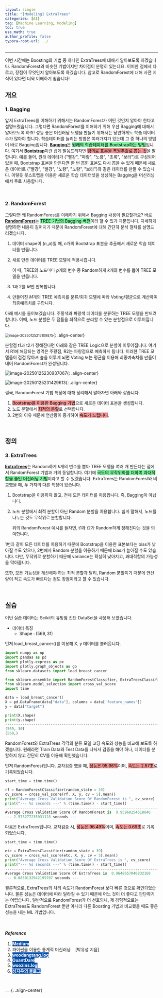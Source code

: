 ```yaml
---
layout: single
title: "[Modeling] ExtraTrees"
categories: [AI]
tag: [Machine Learning, Modeling]
toc: true
use_math: true
author_profile: false
typora-root-url: ../
---
```

-----
이번 시간에는 Boosting의 기법 중 하나인 ExtraTrees에 대해서 알아보도록 하겠습니다. RandomForest와 비슷한 기법이지만 차이점이 분명히 있는데요. 어떠한 점에서 다르고, 장점이 무엇인지 알아보도록 하겠습니다. 참고로 RandomForest에 대해 사전 지식이 있다면 더욱 이해하기 쉽습니다!

## 개요

### 1. Bagging

앞서 ExtraTrees를 이해하기 위해서는 RandomForest가 어떤 것인지 알아야 한다고 설명드렸습니다. 그렇다면 RandomForest를 이해하기 위해 우선 Bagging에 대해서 알아보도록 하죠! 성능 좋은 머신러닝 모델을 만들기 위해서는 당연하게도 학습 데이터 수가 많아야 합니다. 학습데이터를 늘리는 방법은 여러가지가 있는데 그 중 하나의 방법이 바로 Bagging입니다. <u><b>Bagging</b></u>은 <mark style='background-color: #7ff5a0'>원래의 학습데이터를 Bootstrap하는 방법</mark>입니다. 여기서 <u><b>Bootstrap</b></u>이란 쉽게 말씀드리자면 <mark style='background-color: #f39393'>임의로 표본을 복원추출로 뽑는 것</mark>을 말합니다. 예를 들어, 원래 데이터가 {"빨강", "파랑", "노랑", "초록", "보라"}로 구성되어 있을 때, Bootstrap 표본을 만든다면 한 번 뽑힌 표본도 다시 뽑을 수 있게 때문에 새로운 데이터로 {"빨강", "빨강", "노랑", "노랑", "보라"}와 같은 데이터를 만들 수 있습니다. 이렇듯 붓스트랩을 이용한 새로운 학습 데이터셋을 생성하는 Bagging을 머신러닝에서 주로 사용합니다.

<br>

### 2. RandomForest

그렇다면 왜 RandomForest를 이해하기 위해서 Bagging 내용이 필요할까요? 바로 <u><b>RandomForest</b></u>는 <mark style='background-color: #7ff5a0'>TREE 기법의 Bagging 버전</mark>이라 할 수 있기 때문입니다. 자세하게 설명하면 내용이 길어지기 때문에 RandomForest에 대해 간단히 분석 절차를 설명드리겠습니다.

1. 데이터 shape이 $(n, p)$일 때, $n$개의 Bootstrap 표본을 추출해서 새로운 학습 데이터를 만듭니다.

2. 새로 만든 데이터를 TREE 모델에 적용시킵니다.

   이 때, TREE의 노드마다 $p$개의 변수 중 Random하게 $k$개의 변수를 뽑아 TREE 모델을 만듭니다.

3. 1과 2를 $M$번 반복합니다.

4. 만들어진 $M$개의 TREE 예측치를 분류/회귀 모델에 따라 Voting/평균으로 계산하여 최종예측치를 구합니다.

아래 예시를 들어보겠습니다. 주황색과 파랑색 데이터를 분류하는 TREE 모델을 만드려 합니다. 이때, 노드 분할은 두 점들을 최적으로 분리할 수 있는 분할점으로 이루어집니다.

<img src="/images/2025-01-25-AI10/image-20250125215109875.png" alt="image-20250125215109875" style="zoom:80%;" />{: .align-center}

분할점 t1과 t2가 정해진다면 아래와 같은 TREE Logic으로 분할이 이루어집니다. 여기서 R1에 해당되는 영역은 주황점, R2는 파랑점으로 예측하게 됩니다. 이러한 TREE 모델들이 점점 많아져 숲을 이루게 되면 Voting 또는 평균을 이용해 최종예측치를 만들어내어 RandomForest가 완성됩니다.

![image-20250125230937067](/images/2025-01-25-AI10/image-20250125230937067.png){: .align-center}

![image-20250125231429613](/images/2025-01-25-AI10/image-20250125231429613.png){: .align-center}

결국, RandomForest 기법 특징에 대해 정리해서 말하자면 아래와 같습니다.

1. <mark style='background-color: #f39393'>Bootstrap을 이용한 Bagging 기법</mark>으로 새로운 데이터 표본을 생성합니다.
2. 노드 분할에서 <mark style='background-color: #f39393'>최적의 분할</mark>로 선택합니다.
3. 2번의 이유 때문에 연산량이 증가하여 <mark style='background-color: #f39393'>속도가 느립니다</mark>.

<br>

## 정의

### 3. ExtraTrees

<u><b>ExtraTrees</b></u>는 Random하게 $k$개의 변수를 뽑아 TREE 모델을 여러 개 만든다는 점에서 RandomForest 기법과 거의 동일합니다. 여기에 <mark style='background-color: #7ff5a0'>극도의 무작위화를 더하여 과대적합을 줄인 머신러닝 기법</mark>이라고 할 수 있겠습니다. ExtraTrees는 RandomForest와 비교했을 때, 두 가지의 다른 특징이 있습니다.

1. Bootstrap을 이용하지 않고, 전체 모든 데이터를 이용합니다. 즉, Bagging이 아닙니다.

2. 노드 분할에서 최적 분할이 아닌 Random 분할을 이용합니다. 쉽게 말해서, 노드를 나누는 것도 무작위로 분할합니다.

   위의 RandomForest 예시를 들자면, t1과 t2가 Random하게 정해진다는 것을 의미합니다.

1번과 같이 모든 데이터를 이용하기 때문에 Bootstrap을 이용한 표본보다는 bias가 낮아질 수도 있으나, 2번에서 Random 분할을 이용하기 때문에 bias가 높아질 수도 있습니다. 다만, 무작위로 분할하기 때문에 variance는 확실히 낮아지고, 과대적합의 가능성을 막아줍니다.

또한, 모든 가능성을 계산해야 하는 최적 분할과 달리, Random 분할이기 때문에 연산량이 적고 속도가 빠르다는 점도 장점이라고 할 수 있습니다.

<br>

## 실습

이번 실습 데이터는 Scikit의 유방암 진단 DataSet을 사용해 보았습니다.

- 데이터 특징
  - Shape : $(569, 31)$

먼저 load_breast_cancer()를 이용해 X, y 데이터를 불러옵니다.


```python
import numpy as np
import pandas as pd
import plotly.express as px
import plotly.graph_objects as go
from sklearn.datasets import load_breast_cancer

from sklearn.ensemble import RandomForestClassifier, ExtraTreesClassifier
from sklearn.model_selection import cross_val_score
import time

data = load_breast_cancer()
X = pd.DataFrame(data["data"], columns = data['feature_names'])
y = data["target"]

print(X.shape)
print(y.shape)
--------------------------------------------------------------------------------------------------------------------------------
(569, 30)
(569,)
```

RandomForest와 ExtraTrees 각각의 분류 모델 코딩 속도와 성능을 비교해 보도록 하겠습니다. 원래라면 Train Data와 Test Data를 나눠서 검증을 해야 하나, 데이터를 분할하지 않고 간단히 CV를 이용해 확인했습니다.

먼저 RandomForest입니다. 교차검증 했을 때, <mark style='background-color: #f39393'>성능은 95.96%</mark>이며, <mark style='background-color: #f39393'>속도는 2.57초</mark>로 기록되었습니다.

```python
start_time = time.time()

rf = RandomForestClassifier(random_state = 39)
cv_score = cross_val_score(rf, X, y, cv = 5).mean()
print("Average Cross Validation Score Of RandomForest is ", cv_score)
print("--- %s seconds ---" % (time.time() - start_time))
--------------------------------------------------------------------------------------------------------------------------------
Average Cross Validation Score Of RandomForest is  0.95960254618848
--- 2.573277235031128 seconds ---
```

다음은 ExtraTrees입니다. 교차검증 시, <mark style='background-color: #f39393'>성능은 96.49%</mark>이며, <mark style='background-color: #f39393'>속도는 0.69초</mark>로 기록되었습니다.

```python
start_time = time.time()

etc = ExtraTreesClassifier(random_state = 39)
cv_score = cross_val_score(etc, X, y, cv = 5).mean()
print("Average Cross Validation Score Of ExtraTrees is ", cv_score)
print("--- %s seconds ---" % (time.time() - start_time))
--------------------------------------------------------------------------------------------------------------------------------
Average Cross Validation Score Of ExtraTrees is  0.9648657040832168
--- 0.6850132942199707 seconds ---
```

결론적으로, ExtraTrees의 처리 속도가 RandomForest 보다 빠른 것으로 확인되었습니다. 물론 성능은 데이터에 따라 달라질 수 있기 때문에 어느 것이 더 좋다고 판단하기는 어렵습니다. 일반적으로 RandomForest가 더 선호되나, 제 경험적으로는 ExtraTrees도 RandomForest 뿐만 아니라 다른 Boosting 기법과 비교했을 때도 좋은 성능을 내는 ML 기법입니다.

<br>

#### *Reference*

1. <mark style='background-color: #0550ae'><b><a href='https://medium.com/@abhishekjainindore24/everything-about-random-forest-90c106d63989'><font color="white">Medium</font></a></b></mark>
1. 파이썬을 이용한 통계적 머신러닝&nbsp;&nbsp;&nbsp;&nbsp;[박유성 지음]
1. <mark style='background-color: #0550ae'><b><a href='https://velog.io/@nata0919/Extra-Trees-%EC%A0%95%EB%A6%AC'><font color="white">woodangtang.log</font></a></b></mark>
1. <mark style='background-color: #0550ae'><b><a href='https://quantdare.com/what-is-the-difference-between-extra-trees-and-random-forest/'><font color="white">QuantDare</font></a></b></mark>
1. <mark style='background-color: #0550ae'><b><a href='https://velog.io/@woozi_uos/Random-Forest-vs-Extra-Trees'><font color="white">woozins.log</font></a></b></mark>
1. <mark style='background-color: #0550ae'><b><a href='https://hiji1023.tistory.com/37'><font color="white">성지우의 블로그</font></a></b></mark>

<br>

<img src="https://user-images.githubusercontent.com/37182279/216820587-4617a62e-0565-47f1-9ead-f4cd367572a1.png" alt="DATA_100%_LOGO_LIGHT" style="zoom:10%">{: .align-center}

<br>

<br>



